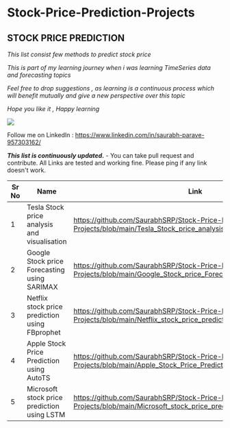 # Stock-Price-Prediction-Projects
## STOCK PRICE PREDICTION 

*This list consist few methods to predict stock price*

*This is part of my learning journey when i was learning TimeSeries data and forecasting topics*

*Feel free to drop suggestions , as learning is a continuous process which will benefit mutually and give a new perspective over this topic*

*Hope you like it , Happy learning*

![](https://media.gettyimages.com/photos/stock-market-or-forex-trading-graph-in-graphic-concept-suitable-for-picture-id1201626412?s=612x612)

Follow me on LinkedIn : https://www.linkedin.com/in/saurabh-parave-957303162/

***This list is continuously updated.*** - You can take pull request and contribute. All Links are tested and working fine. Please ping if any link doesn't work.

| Sr No | Name                                                         | Link                                                         |
| ----- | ------------------------------------------------------------ | ------------------------------------------------------------ |
| 1     | Tesla Stock price analysis and visualisation                 |https://github.com/SaurabhSRP/Stock-Price-Prediction-Projects/blob/main/Tesla_Stock_price_analysis_and_visualisation.ipynb |
| 2     | Google Stock price Forecasting using SARIMAX                 | https://github.com/SaurabhSRP/Stock-Price-Prediction-Projects/blob/main/Google_Stock_price_Forecasting_using_SARIMAX.ipynb |
| 3     | Netflix stock price prediction using FBprophet               | https://github.com/SaurabhSRP/Stock-Price-Prediction-Projects/blob/main/Netflix_stock_price_prediction_using_FBprophet_.ipynb |
| 4     | Apple Stock Price Prediction using AutoTS                    | https://github.com/SaurabhSRP/Stock-Price-Prediction-Projects/blob/main/Apple_Stock_Price_Prediction_using_AutoTS.ipynb |
| 5     | Microsoft stock price prediction using LSTM                  | https://github.com/SaurabhSRP/Stock-Price-Prediction-Projects/blob/main/Microsoft_stock_price_prediction_using_LSTM.ipynb |
